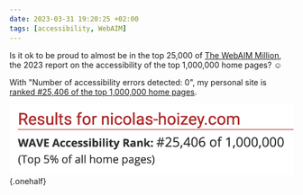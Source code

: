```yaml
---
date: 2023-03-31 19:20:25 +02:00
tags: [accessibility, WebAIM]
---
```


Is it ok to be proud to almost be in the top 25,000 of [The WebAIM Million](https://webaim.org/projects/million/), the 2023 report on the accessibility of the top 1,000,000 home pages? ☺️

With "Number of accessibility errors detected: 0", my personal site is [ranked #25,406 of the top 1,000,000 home pages](https://webaim.org/projects/million/lookup?domain=nicolas-hoizey.com).

![Screenshot of my personal site rank in The WebAIM Million: 25,406 of 1,000,000](webaim-million-2023.png){.onehalf}
